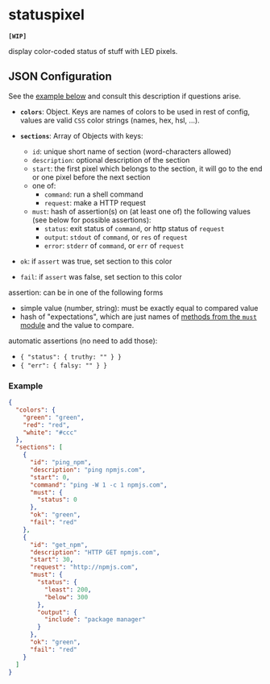 # statuspixel

**`[WIP]`**

display color-coded status of stuff with LED pixels.

## JSON Configuration

See the [example below](#example) and consult this description if questions arise.

- **`colors`**: Object. Keys are names of colors to be used in rest of config, values are valid `CSS` color strings (names, hex, hsl, …).
- **`sections`**: Array of Objects with keys:
    - `id`: unique short name of section (word-characters allowed)
    - `description`: optional description of the section
    - `start`: the first pixel which belongs to the section, it will go to the end or one pixel before the next section
    - one of:
        - `command`: run a shell command
        - `request`: make a HTTP request
    - `must`: hash of assertion(s) on (at least one of) the following values (see below for possible assertions):
        - `status`: exit status of `command`, or http status of `request`
        - `output`: `stdout` of `command`, or `res` of `request`
        - `error`: `stderr` of `command`, or `err` of `request`
    
- `ok`: if `assert` was true, set section to this color
- `fail`: if `assert` was false, set section to this color

assertion: can be in one of the following forms
- simple value (number, string): must be exactly equal to compared value
- hash of "expectations", which are just names of [methods from the `must` module][`must`] and the value to compare.

automatic assertions (no need to add those):
- `{ "status": { truthy: "" } }`
- `{ "err": { falsy: "" } }`

### Example 

```json
{
  "colors": {
    "green": "green",
    "red": "red",
    "white": "#ccc"
  },
  "sections": [
    {
      "id": "ping_npm",
      "description": "ping npmjs.com",
      "start": 0,
      "command": "ping -W 1 -c 1 npmjs.com",
      "must": {
        "status": 0
      },
      "ok": "green",
      "fail": "red"
    },
    {
      "id": "get_npm",
      "description": "HTTP GET npmjs.com",
      "start": 30,
      "request": "http://npmjs.com",
      "must": {
        "status": {
          "least": 200,
          "below": 300
        },
        "output": {
          "include": "package manager"
        }
      },
      "ok": "green",
      "fail": "red"
    }
  ]
}
```


[`must`]: <https://github.com/moll/js-must/blob/master/doc/API.md>
